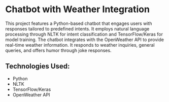 # Chatbot with Weather Integration

This project features a Python-based chatbot that engages users with responses tailored to predefined intents. It employs natural language processing through NLTK for intent classification and TensorFlow/Keras for model training. The chatbot integrates with the OpenWeather API to provide real-time weather information. It responds to weather inquiries, general queries, and offers humor through joke responses.

## Technologies Used:
- Python
- NLTK
- TensorFlow/Keras
- OpenWeather API


